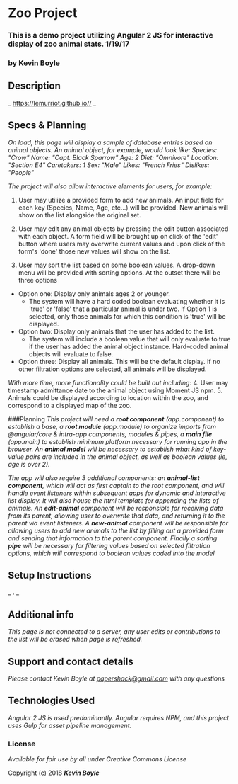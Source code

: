 # Zoo Project
### This is a demo project utilizing Angular 2 JS for interactive display of zoo animal stats. 1/19/17
### by **Kevin Boyle**

## Description

_ https://lemurriot.github.io// _


## Specs & Planning
_On load, this page will display a sample of database entries based on animal objects. An animal object, for example, would look like:
Species: "Crow"
Name: "Capt. Black Sparrow"
Age: 2
Diet: "Omnivore"
Location: "Section E4"
Caretakers: 1
Sex: "Male"
Likes: "French Fries"
Dislikes: "People"_


_The project will also allow interactive elements for users, for example:_
1. User may utilize a provided form to add new animals. An input field for each key (Species, Name, Age, etc...) will be provided. New animals will show on the list alongside the original set.

2. User may edit any animal objects by pressing the edit button associated with each object. A form field will be brought up on click of the 'edit' button where users may overwrite current values and upon click of the form's 'done' those new values will show on the list.

3. User may sort the list based on some boolean values. A drop-down menu will be provided with sorting options. At the outset there will be three options
  * Option one: Display only animals ages 2 or younger.
    - The system will have a hard coded boolean evaluating whether it is 'true' or 'false' that a particular animal is under two. If Option 1 is selected, only those animals for which this condition is 'true' will be displayed.
  * Option two: Display only animals that the user has added to the list.
    - The system will include a boolean value that will only evaluate to true if the user has added the animal object instance. Hard-coded animal objects will evaluate to false.
  * Option three: Display all animals. This will be the default display. If no other filtration options are selected, all animals will be displayed.

_With more time, more functionality could be built out including:_
4. User may timestamp admittance date to the animal object using Moment JS npm.
5. Animals could be displayed according to location within the zoo, and correspond to a displayed map of the zoo.

###Planning
_This project will need a **root component** (app.component) to establish a base, a **root module** (app.module) to organize imports from @angular/core & intra-app components, modules & pipes, a **main file** (app.main) to establish minimum platform necessary for running app in the browser. An **animal model** will be necessary to establish what kind of key-value pairs are included in the animal object, as well as boolean values (ie, age is over 2)._

_The app will also require 3 additional components: an **animal-list component**, which will act as first captain to the root component, and will handle event listeners within subsequent apps for dynamic and interactive list display. It will also house the html template for appending the lists of animals. An **edit-animal** component will be responsible for receiving data from its parent, allowing user to overwrite that data, and returning it to the parent via event listeners. A **new-animal** component will be responsible for allowing users to add new animals to the list by filling out a provided form and sending that information to the parent component.  Finally a sorting **pipe** will be necessary for filtering values based on selected filtration options, which will correspond to boolean values coded into the model_


## Setup Instructions
_ . _

## Additional info
_This page is not connected to a server, any user edits or contributions to the list will be erased when page is refreshed._


## Support and contact details

_Please contact Kevin Boyle at papershack@gmail.com with any questions_

## Technologies Used

_Angular 2 JS is used predominantly. Angular requires NPM, and this project uses Gulp for asset pipeline management._

### License

*Available for fair use by all under Creative Commons License*

Copyright (c) 2018 **_Kevin Boyle_**

